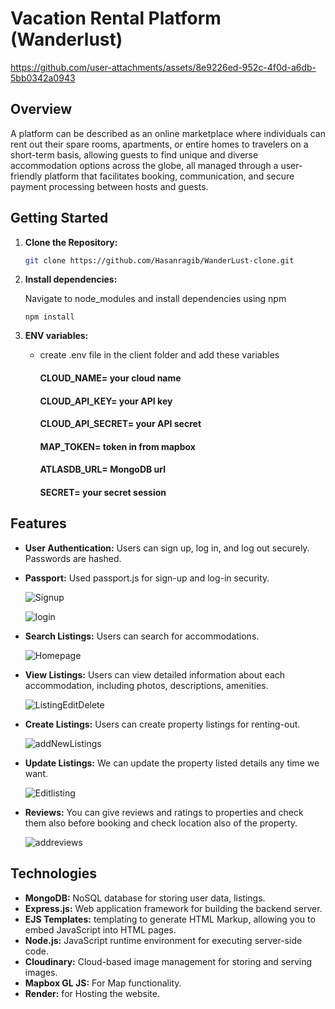 # Vacation Rental Platform (Wanderlust)
https://github.com/user-attachments/assets/8e9226ed-952c-4f0d-a6db-5bb0342a0943

## Overview

A platform can be described as an online marketplace where individuals can rent out their spare rooms, apartments, or entire homes to travelers on a short-term basis, allowing guests to find unique and diverse accommodation options across the globe, all managed through a user-friendly platform that facilitates booking, communication, and secure payment processing between hosts and guests.

## Getting Started

1. **Clone the Repository:**

   ```bash
   git clone https://github.com/Hasanragib/WanderLust-clone.git

   ```

2. **Install dependencies:**

   Navigate to node_modules and install dependencies using npm

   ```
   npm install
   ```
   
3. **ENV variables:**

   - create .env file in the client folder and add these variables

     #### CLOUD_NAME= your cloud name
   
     #### CLOUD_API_KEY= your API key
   
     #### CLOUD_API_SECRET= your API secret

     #### MAP_TOKEN= token in from mapbox

     #### ATLASDB_URL= MongoDB url 

     #### SECRET= your secret session

## Features

- **User Authentication:** Users can sign up, log in, and log out securely. Passwords are hashed.
- **Passport:** Used passport.js for sign-up and log-in security.
  
    ![Signup](https://github.com/user-attachments/assets/3980969c-5f53-4dc8-8779-0f689e6a736f)
  
    ![login](https://github.com/user-attachments/assets/273cbba8-e119-4431-bde9-ee2c26f50a46)
  
- **Search Listings:** Users can search for accommodations.
  
   ![Homepage](https://github.com/user-attachments/assets/d17c3392-e0c3-4b48-b3a9-c19c88bebeb4)

- **View Listings:** Users can view detailed information about each accommodation, including photos, descriptions, amenities.
  
   ![ListingEditDelete](https://github.com/user-attachments/assets/0917804c-48aa-47d7-9f6d-644cde3a7568)

- **Create Listings:** Users can create property listings for renting-out.

   ![addNewListings](https://github.com/user-attachments/assets/014dba10-61ab-4701-b6f8-09e49bb9973e)

- **Update Listings:** We can update the property listed details any time we want.
  
    ![Editlisting](https://github.com/user-attachments/assets/e158f197-e968-431c-860c-b331e18ca46d)

- **Reviews:** You can give reviews and ratings to properties and check them also before booking and check location also of the property.

   ![addreviews](https://github.com/user-attachments/assets/d54a9ba8-d33a-4b8c-8b32-b431fb01cd5f)

## Technologies

- **MongoDB:** NoSQL database for storing user data, listings.
- **Express.js:** Web application framework for building the backend server.
- **EJS Templates:** templating to generate HTML Markup, allowing you to embed JavaScript into HTML pages.
- **Node.js:** JavaScript runtime environment for executing server-side code.
- **Cloudinary:** Cloud-based image management for storing and serving images.
- **Mapbox GL JS:** For Map functionality.
- **Render:** for Hosting the website.
